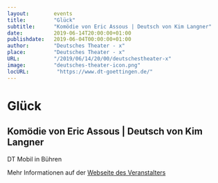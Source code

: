 ```yaml
---
layout:        events
title:         "Glück"
subtitle:      "Komödie von Eric Assous | Deutsch von Kim Langner"
date:          2019-06-14T20:00:00+01:00
publishdate:   2019-06-04T00:00:00+01:00
author:        "Deutsches Theater - x"
place:         "Deutsches Theater - x"
URL:           "/2019/06/14/20/00/deutschestheater-x"
image:         "deutsches-theater-icon.png"
locURL:         "https://www.dt-goettingen.de/"
---
```


Glück
===========

Komödie von Eric Assous | Deutsch von Kim Langner
-----------

 DT Mobil in Bühren

Mehr Informationen auf der [Webseite des Veranstalters](https://www.dt-goettingen.de/stueck/glueck/)
